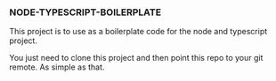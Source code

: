 ### NODE-TYPESCRIPT-BOILERPLATE

This project is to use as a boilerplate code for the node and typescript project.

You just need to clone this project and then point this repo to your git remote. As simple as that.